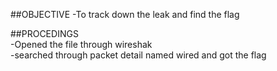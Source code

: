 ##OBJECTIVE
-To track down the leak and find the flag 

##PROCEDINGS <br>
-Opened the file through wireshak <br>
-searched through packet detail named wired and got the flag <br>

